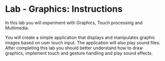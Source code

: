Lab - Graphics: Instructions
====
In this lab you will experiment with Graphics, Touch processing and Multimedia.

You will create a simple application that displays and manipulates graphic images based on user touch input. The application will also play sound files. After completing this lab you should better understand how to draw graphics, implement touch and gesture handling and play sound effects.
